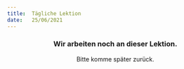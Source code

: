 ```yaml
---
title:  Tägliche Lektion
date:   25/06/2021
---
```


### <center>Wir arbeiten noch an dieser Lektion.</center>
<center>Bitte komme später zurück.</center>